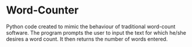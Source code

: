 # Word-Counter
Python code created to mimic the behaviour of traditional word-count software. The program prompts the user to input the text for which he/she desires a word count. It then returns the number of words entered. 
